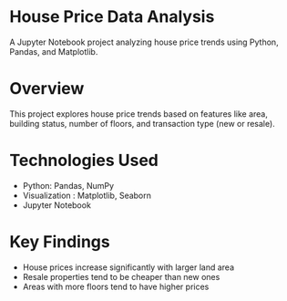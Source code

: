 # House Price Data Analysis  
A Jupyter Notebook project analyzing house price trends using Python, Pandas, and Matplotlib.  

# Overview  
This project explores house price trends based on features like area, building status, number of floors, and transaction type (new or resale).  

# Technologies Used  
- Python: Pandas, NumPy  
-  Visualization : Matplotlib, Seaborn  
- Jupyter Notebook
 
# Key Findings  
- House prices increase significantly with larger land area  
- Resale properties tend to be cheaper than new ones  
- Areas with more floors tend to have higher prices
